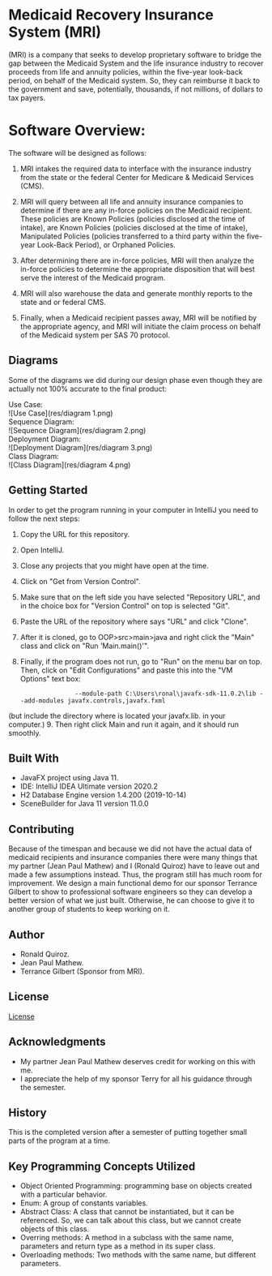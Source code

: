 # Medicaid Recovery Insurance System (MRI)

(MRI) is a company that seeks to develop proprietary software to bridge the gap between the Medicaid System and the life insurance industry to recover proceeds from life and annuity policies, within the five-year look-back period, on behalf of the Medicaid system. So, they can reimburse it back to the government and save, potentially, thousands, if not millions, of dollars to tax payers.

# Software Overview:

The software will be designed as follows:

1. MRI intakes the required data to interface with the insurance industry from the state or the federal Center for Medicare & Medicaid Services (CMS).

2. MRI will query between all life and annuity insurance companies to determine if there are any in-force policies on the Medicaid recipient. These policies are Known Policies (policies disclosed at the time of intake), are Known Policies (policies disclosed at the time of intake), Manipulated Policies (policies transferred to a third party within the five-year Look-Back Period), or Orphaned Policies.

3. After determining there are in-force policies, MRI will then analyze the in-force policies to determine the appropriate disposition that will best serve the interest of the Medicaid program.

4. MRI will also warehouse the data and generate monthly reports to the state and or federal CMS.

5. Finally, when a Medicaid recipient passes away, MRI will be notified by the appropriate agency, and MRI will initiate the claim process on behalf of the Medicaid system per SAS 70 protocol.

## Diagrams

Some of the diagrams we did during our design phase even though they are actually not 100% accurate to the final product:

Use Case: <br />
![Use Case](res/diagram 1.png)<br />
Sequence Diagram: <br />
![Sequence Diagram](res/diagram 2.png)<br />
Deployment Diagram: <br />
![Deployment Diagram](res/diagram 3.png) <br />
Class Diagram: <br />
![Class Diagram](res/diagram 4.png) <br />

## Getting Started

In order to get the program running in your computer in IntelliJ you need to follow the next steps:
1. Copy the URL for this repository.
2. Open IntelliJ.
3. Close any projects that you might have open at the time.
4. Click on "Get from Version Control".
5. Make sure that on the left side you have selected "Repository URL", and in the choice box for "Version Control" on top is selected "Git".
6. Paste the URL of the repository where says "URL" and click "Clone".
7. After it is cloned, go to OOP>src>main>java and right click the "Main" class and click on "Run 'Main.main()'".
8. Finally, if the program does not run, go to "Run" on the menu bar on top. Then, click on "Edit Configurations" and paste this into the "VM Options" text box:

                      --module-path C:\Users\ronal\javafx-sdk-11.0.2\lib --add-modules javafx.controls,javafx.fxml 
                      
 (but include the directory where is located your javafx.lib. in your computer.)
 9. Then right click Main and run it again, and it should run smoothly. <br />
## Built With
* JavaFX project using Java 11.
* IDE: IntelliJ IDEA Ultimate version 2020.2 
* H2 Database Engine version 1.4.200 (2019-10-14)
* SceneBuilder for Java 11 version 11.0.0  

## Contributing
Because of the timespan and because we did not have the actual data of medicaid recipients and insurance companies there were many things that my partner (Jean Paul Mathew) and I (Ronald Quiroz) have to leave out and made a few assumptions instead. Thus, the program still has much room for improvement. We design a main functional demo for our sponsor Terrance Gilbert to show to professional software engineers so they can develop a better version of what we just built. Otherwise, he can choose to give it to another group of students to keep working on it. <br />

## Author

* Ronald Quiroz.
* Jean Paul Mathew.
* Terrance Gilbert (Sponsor from MRI).

## License

[License](LICENSE) <br />


## Acknowledgments

* My partner Jean Paul Mathew deserves credit for working on this with me.
* I appreciate the help of my sponsor Terry for all his guidance through the semester.

## History

This is the completed version after a semester of putting together small parts of the program at a time.

## Key Programming Concepts Utilized
* Object Oriented Programming: programming base on objects created with a particular behavior. <br />
* Enum: A group of constants variables. <br />
* Abstract Class: A class that cannot be instantiated, but it can be referenced. So, we can talk about this class, but we cannot create objects of this class. <br />
* Overring methods: A method in a subclass with the same name, parameters and return type as a method in its super class. <br />
* Overloading methods: Two methods with the same name, but different parameters.
